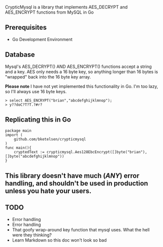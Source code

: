 CrypticMysql is a library that implements AES_DECRYPT and AES_ENCRYPT functions from MySQL in Go


## Prerequisites

* Go Development Environment


## Database

Mysql's AES_DECRYPT() AND AES_ENCRYPT() functions accept a string and a key. AES only needs a 16 byte key, so 
anything longer than 16 bytes is "wrapped" back into the 16 byte key array.  

**Please note** I have not yet implemented this functionality in Go.  I'm too lazy, so I'll always use 16 byte keys.

	> select AES_ENCRYPT("brian","abcdefghijklmnop");
	> y??doC?T?T.?#r?

 
## Replicating this in Go

	package main
	import (
		github.com/bketelsen/crypticmysql
	)
	func main(){
		cryptedText := crypticmysql.Aes128EbcEncrypt([]byte("brian"),[]byte("abcdefghijklmnop"))	
	}

##  This library doesn't have much (*ANY*) error handling, and shouldn't be used in production unless you hate your users.

## TODO

* Error handling
* Error handling
* That goofy wrap-around key function that mysql uses.  What the hell were they thinking?
* Learn Markdown so this doc won't look so bad